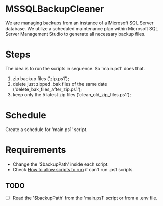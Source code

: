 # MSSQLBackupCleaner

We are managing backups from an instance of a Microsoft SQL Server database.
We utilize a scheduled maintenance plan within Microsoft SQL Server Management Studio to generate all necessary backup files.

# Steps

The idea is to run the scripts in sequence. So 'main.ps1' does that.

1. zip backup files ('zip.ps1');
2. delete just zipped .bak files of the same date ('delete_bak_files_after_zip.ps1');
3. keep only the 5 latest zip files ('clean_old_zip_files.ps1');

# Schedule

Create a schedule for 'main.ps1' script.

# Requirements

- Change the '$backupPath' inside each script.
- Check [How to allow scripts to run](https://learn.microsoft.com/en-us/previous-versions//bb613481(v=vs.85)?redirectedfrom=MSDN) if can't run .ps1 scripts.

## TODO 

- [ ] Read the '$backupPath' from the 'main.ps1' script or from a .env file.

